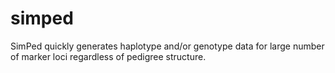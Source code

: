 # simped
SimPed quickly generates haplotype and/or genotype data for large number of marker loci regardless of pedigree structure.

